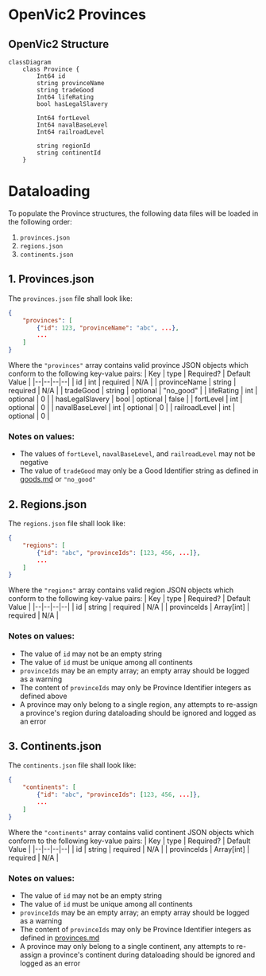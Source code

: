 # OpenVic2 Provinces

## OpenVic2 Structure

```mermaid
classDiagram
	class Province {
		Int64 id                 
		string provinceName    
		string tradeGood       
		Int64 lifeRating         
		bool hasLegalSlavery   

		Int64 fortLevel          
		Int64 navalBaseLevel     
		Int64 railroadLevel
		
		string regionId
		string continentId
	}
```
<!-- The following attributes will need to be added when Nations are added
	NationId owningNation
	NationId controllingNation
	NationId[] coreNations
-->

# Dataloading
To populate the Province structures, the following data files will be loaded in the following order:
1. `provinces.json`
2. `regions.json`
3. `continents.json`

## 1. Provinces.json
The `provinces.json` file shall look like:
```json
{
	"provinces": [
		{"id": 123, "provinceName": "abc", ...},
		...
	]
}
```
Where the `"provinces"` array contains valid province JSON objects which conform to the following key-value pairs:
| Key | type | Required? | Default Value |
|--|--|--|--|
| id              | int    | required | N/A       |
| provinceName    | string | required | N/A       |
| tradeGood       | string | optional | "no_good" |
| lifeRating      | int    | optional | 0         |
| hasLegalSlavery | bool   | optional | false     |
| fortLevel       | int    | optional | 0         |
| navalBaseLevel  | int    | optional | 0         |
| railroadLevel   | int    | optional | 0         |
### Notes on values:
- The values of `fortLevel`, `navalBaseLevel`, and `railroadLevel` may not be negative
- The value of `tradeGood` may only be a Good Identifier string as defined in [goods.md](goods.md) or `"no_good"`


## 2. Regions.json
The `regions.json` file shall look like:
```json
{
	"regions": [
		{"id": "abc", "provinceIds": [123, 456, ...]},
		...
	]
}
```
Where the `"regions"` array contains valid region JSON objects which conform to the following key-value pairs:
| Key | type | Required? | Default Value |
|--|--|--|--|
| id             | string     | required | N/A       |
| provinceIds    | Array[int] | required | N/A       |
### Notes on values:
- The value of `id` may not be an empty string
- The value of `id` must be unique among all continents
- `provinceIds` may be an empty array; an empty array should be logged as a warning
- The content of `provinceIds` may only be Province Identifier integers as defined above
- A province may only belong to a single region, any attempts to re-assign a province's region during dataloading should be ignored and logged as an error



## 3. Continents.json
The `continents.json` file shall look like:
```json
{
	"continents": [
		{"id": "abc", "provinceIds": [123, 456, ...]},
		...
	]
}
```
Where the `"continents"` array contains valid continent JSON objects which conform to the following key-value pairs:
| Key | type | Required? | Default Value |
|--|--|--|--|
| id             | string     | required | N/A       |
| provinceIds    | Array[int] | required | N/A       |
### Notes on values:
- The value of `id` may not be an empty string
- The value of `id` must be unique among all continents
- `provinceIds` may be an empty array; an empty array should be logged as a warning
- The content of `provinceIds` may only be Province Identifier integers as defined in [provinces.md](provinces.md)
- A province may only belong to a single continent, any attempts to re-assign a province's continent during dataloading should be ignored and logged as an error
